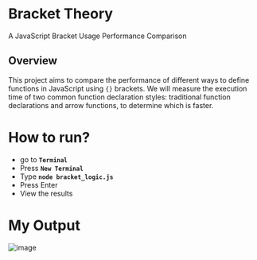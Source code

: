 # Bracket Theory

A JavaScript Bracket Usage Performance Comparison

## Overview

This project aims to compare the performance of different ways to define functions in JavaScript using `{}` brackets. We will measure the execution time of two common function declaration styles: traditional function declarations and arrow functions, to determine which is faster.

 # How to run?
- go to **`Terminal`**
- Press **`New Terminal`**
- Type **`node bracket_logic.js`**
- Press Enter
- View the results

 # My Output
![image](https://github.com/Larssies/BracketTheory/assets/81554085/6c35fe07-6026-4adc-a5ae-e612f288102f)
